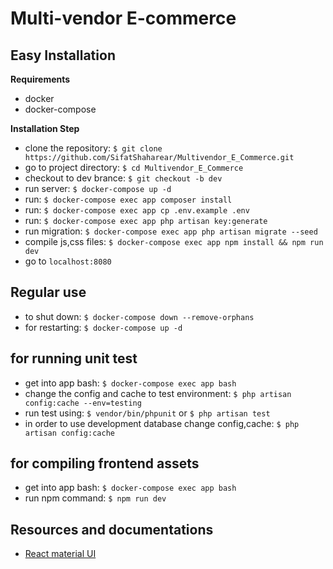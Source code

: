 # Multi-vendor E-commerce

Easy Installation
-----------------
**Requirements**
- docker
- docker-compose

**Installation Step**
- clone the repository: `$ git clone https://github.com/SifatShaharear/Multivendor_E_Commerce.git`
- go to project directory: `$ cd Multivendor_E_Commerce`
- checkout to dev brance: `$ git checkout -b dev`
- run server: `$ docker-compose up -d`
- run: `$ docker-compose exec app composer install`
- run: `$ docker-compose exec app cp .env.example .env`
- run: `$ docker-compose exec app php artisan key:generate`
- run migration: `$ docker-compose exec app php artisan migrate --seed`
- compile js,css files: `$ docker-compose exec app npm install && npm run dev`
- go to `localhost:8080`

## Regular use

- to shut down: `$ docker-compose down --remove-orphans`
- for restarting: `$ docker-compose up -d`

## for running unit test

- get into app bash: `$ docker-compose exec app bash`
- change the config and cache to test environment: `$ php artisan config:cache --env=testing`
- run test using: `$ vendor/bin/phpunit` or `$ php artisan test`
- in order to use development database change config,cache: `$ php artisan config:cache`

## for compiling frontend assets

- get into app bash: `$ docker-compose exec app bash`
- run npm command: `$ npm run dev`


## Resources and documentations
- [React material UI](https://material-ui.com/)